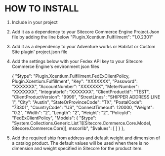 ﻿HOW TO INSTALL
==============

1. Include in your project

2. Add it as a dependency to your Sitecore Commerce Engine Project.Json file by adding the line below
    "Plugin.Xcentium.Fulfillment": "1.0.2301"

3. Add it as a dependency to your Adventure works or Habitat or Custom Site plugin' project.json file

4. Add the settings below with your Fedex API key to your Sitecore Commerce Engine's environment json files

      {
        "$type": "Plugin.Xcentium.Fulfillment.FedExClientPolicy, Plugin.Xcentium.Fulfillment",
        "Key": "XXXXXXX",
        "Password": "XXXXXXX",
        "AccountNumber": "XXXXXXX",
        "MeterNumber": "XXXXXXX",
        "IntegratorId": "XXXXXXX",
        "ClientProductId": "TEST",
        "ClientProductVersion": "9999",
        "StreetLines": "SHIPPER ADDRESS LINE 1",
        "City": "Austin",
        "StateOrProvinceCode": "TX",
        "PostalCode": "73301",
        "CountryCode": "US",
        "ConnectTimeout": 120000,
        "Weight": "0.2",
        "Width": "2",
        "Length": "2",
        "Height": "2",
        "PolicyId": "FedExClientPolicy",
        "Models": {
          "$type": "System.Collections.Generic.List`1[[Sitecore.Commerce.Core.Model, Sitecore.Commerce.Core]], mscorlib",
          "$values": [
          ]
        }
      },

5. Add the required ship from address and default weight and dimension of a catalog product. The default values will be used when there is no dimension and weight specified in Sitecore for the product item.
